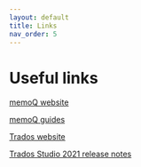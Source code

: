 ```yaml
---
layout: default
title: Links
nav_order: 5
---
```


# **Useful links**

[memoQ website](https://www.memoq.com/)

[memoQ guides](https://helpcenter.memoq.com/hc/en-us/categories/360002222279-Guides)

[Trados website](https://www.trados.com/)

[Trados Studio 2021 release notes](https://docs.rws.com/binary/813470/802650/trados-studio-2021-sr1/sdl-trados-studio-release-notes)